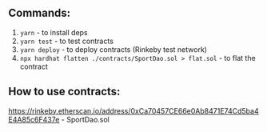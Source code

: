 ## Commands:

1. `yarn` - to install deps
2. `yarn test` - to test contracts
3. `yarn deploy` - to deploy contracts (Rinkeby test network)
4. `npx hardhat flatten ./contracts/SportDao.sol > flat.sol` - to flat the contract

## How to use contracts:

https://rinkeby.etherscan.io/address/0xCa70457CE66e0Ab8471E74Cd5ba4E4A85c6F437e - SportDao.sol
